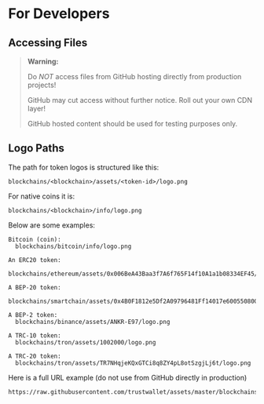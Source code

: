 # For Developers

## Accessing Files

> **Warning:**
>
> Do *NOT* access files from GitHub hosting directly from production projects!
>
> GitHub may cut access without further notice.  Roll out your own CDN layer!
> 
> GitHub hosted content should be used for testing purposes only.

## Logo Paths

The path for token logos is structured like this:
```
blockchains/<blockchain>/assets/<token-id>/logo.png
```

For native coins it is:
```
blockchains/<blockchain>/info/logo.png
```

Below are some examples:
```
Bitcoin (coin):
  blockchains/bitcoin/info/logo.png

An ERC20 token:
  blockchains/ethereum/assets/0x006BeA43Baa3f7A6f765F14f10A1a1b08334EF45/logo.png

A BEP-20 token:
  blockchains/smartchain/assets/0x4B0F1812e5Df2A09796481Ff14017e6005508003/logo.png

A BEP-2 token:
  blockchains/binance/assets/ANKR-E97/logo.png

A TRC-10 token:
  blockchains/tron/assets/1002000/logo.png

A TRC-20 token:
  blockchains/tron/assets/TR7NHqjeKQxGTCi8q8ZY4pL8otSzgjLj6t/logo.png
```

Here is a full URL example (do not use from GitHub directly in production)

```
https://raw.githubusercontent.com/trustwallet/assets/master/blockchains/smartchain/assets/0x4B0F1812e5Df2A09796481Ff14017e6005508003/logo.png
```
